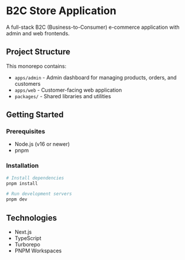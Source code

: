 # B2C Store Application

A full-stack B2C (Business-to-Consumer) e-commerce application with admin and web frontends.

## Project Structure

This monorepo contains:

- `apps/admin` - Admin dashboard for managing products, orders, and customers
- `apps/web` - Customer-facing web application
- `packages/` - Shared libraries and utilities

## Getting Started

### Prerequisites

- Node.js (v16 or newer)
- pnpm

### Installation

```bash
# Install dependencies
pnpm install

# Run development servers
pnpm dev
```

## Technologies

- Next.js
- TypeScript
- Turborepo
- PNPM Workspaces 